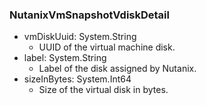 ### NutanixVmSnapshotVdiskDetail


- vmDiskUuid: System.String
  - UUID of the virtual machine disk.
- label: System.String
  - Label of the disk assigned by Nutanix.
- sizeInBytes: System.Int64
  - Size of the virtual disk in bytes.
